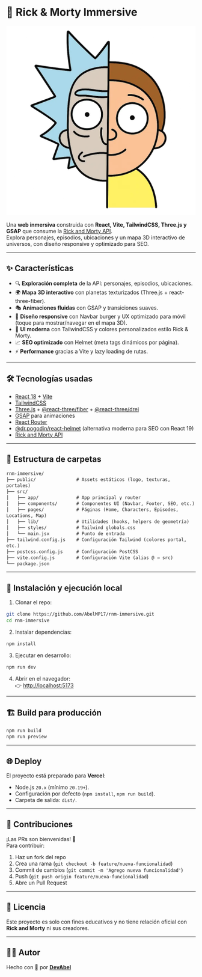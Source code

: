 # 🌌 Rick & Morty Immersive

![Rick & Morty Banner](./public/assets/logo.webp)

Una **web inmersiva** construida con **React, Vite, TailwindCSS, Three.js y GSAP** que consume la [Rick and Morty API](https://rickandmortyapi.com/).  
Explora personajes, episodios, ubicaciones y un mapa 3D interactivo de universos, con diseño responsive y optimizado para SEO.

---

## ✨ Características

- 🔍 **Exploración completa** de la API: personajes, episodios, ubicaciones.  
- 🌍 **Mapa 3D interactivo** con planetas texturizados (Three.js + react-three-fiber).  
- 🎭 **Animaciones fluidas** con GSAP y transiciones suaves.  
- 📱 **Diseño responsive** con Navbar burger y UX optimizado para móvil (toque para mostrar/navegar en el mapa 3D).  
- 🎨 **UI moderna** con TailwindCSS y colores personalizados estilo Rick & Morty.  
- 📈 **SEO optimizado** con Helmet (meta tags dinámicos por página).  
- ⚡ **Performance** gracias a Vite y lazy loading de rutas.

---

## 🛠️ Tecnologías usadas

- [React 18](https://react.dev/) + [Vite](https://vitejs.dev/)  
- [TailwindCSS](https://tailwindcss.com/)  
- [Three.js](https://threejs.org/) + [@react-three/fiber](https://github.com/pmndrs/react-three-fiber) + [@react-three/drei](https://github.com/pmndrs/drei)  
- [GSAP](https://gsap.com/) para animaciones  
- [React Router](https://reactrouter.com/)  
- [@dr.pogodin/react-helmet](https://www.npmjs.com/package/@dr.pogodin/react-helmet) (alternativa moderna para SEO con React 19)  
- [Rick and Morty API](https://rickandmortyapi.com/)

---

## 📂 Estructura de carpetas

```
rnm-immersive/
├── public/               # Assets estáticos (logo, texturas, portales)
├── src/
│   ├── app/              # App principal y router
│   ├── components/       # Componentes UI (Navbar, Footer, SEO, etc.)
│   ├── pages/            # Páginas (Home, Characters, Episodes, Locations, Map)
│   ├── lib/              # Utilidades (hooks, helpers de geometría)
│   ├── styles/           # Tailwind globals.css
│   └── main.jsx          # Punto de entrada
├── tailwind.config.js    # Configuración Tailwind (colores portal, etc.)
├── postcss.config.js     # Configuración PostCSS
├── vite.config.js        # Configuración Vite (alias @ → src)
└── package.json
```

---

## 🚀 Instalación y ejecución local

1. Clonar el repo:

```bash
git clone https://github.com/AbelMP17/rnm-immersive.git
cd rnm-immersive
```

2. Instalar dependencias:

```bash
npm install
```

3. Ejecutar en desarrollo:

```bash
npm run dev
```

4. Abrir en el navegador:  
👉 [http://localhost:5173](http://localhost:5173)

---

## 🏗️ Build para producción

```bash
npm run build
npm run preview
```

---

## 🌐 Deploy

El proyecto está preparado para **Vercel**:

- Node.js `20.x` (mínimo `20.19+`).  
- Configuración por defecto (`npm install`, `npm run build`).  
- Carpeta de salida: `dist/`.

---

## 🤝 Contribuciones

¡Las PRs son bienvenidas! 🚀  
Para contribuir:  
1. Haz un fork del repo  
2. Crea una rama (`git checkout -b feature/nueva-funcionalidad`)  
3. Commit de cambios (`git commit -m 'Agrego nueva funcionalidad'`)  
4. Push (`git push origin feature/nueva-funcionalidad`)  
5. Abre un Pull Request  

---

## 📜 Licencia

Este proyecto es solo con fines educativos y no tiene relación oficial con **Rick and Morty** ni sus creadores.  

---

## 👨‍💻 Autor

Hecho con 💚 por **[DevAbel](https://github.com/AbelMP17)**
